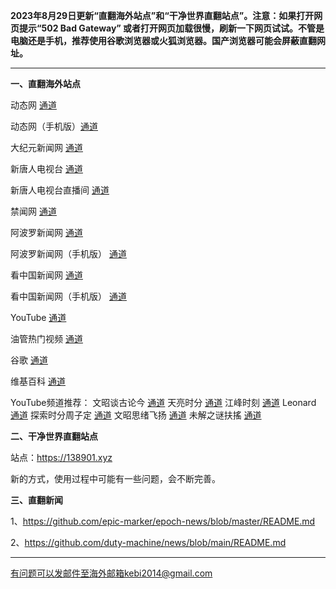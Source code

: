 **2023年8月29日更新“直翻海外站点”和“干净世界直翻站点”。注意：如果打开网页提示“502 Bad Gateway” 或者打开网页加载很慢，刷新一下网页试试。不管是电脑还是手机，推荐使用谷歌浏览器或火狐浏览器。国产浏览器可能会屏蔽直翻网址。**

***

**一、直翻海外站点**

动态网 [通道](https://free.dtku27.xyz/20) 

动态网（手机版）[通道](https://free.dtku27.xyz/21) 

大纪元新闻网 [通道](https://free.dtku27.xyz/21) 

新唐人电视台 [通道](https://free.dtku27.xyz/4) 

新唐人电视台直播间 [通道](https://free.dtku27.xyz/44) 

禁闻网 [通道](https://free.dtku27.xyz/3) 

阿波罗新闻网 [通道](https://free.dtku27.xyz/7) 

阿波罗新闻网（手机版） [通道](https://free.dtku27.xyz/53) 

看中国新闻网 [通道](https://free.dtku27.xyz/26) 

看中国新闻网（手机版） [通道](https://free.dtku27.xyz/54) 

YouTube [通道](https://free.dtku27.xyz/45) 

油管热门视频 [通道](https://free.dtku27.xyz/55) 

谷歌 [通道](https://free.dtku27.xyz/62) 

维基百科 [通道](https://free.dtku27.xyz/63) 

YouTube频道推荐： 文昭谈古论今 [通道](https://free.dtku27.xyz/46)  天亮时分 [通道](https://free.dtku27.xyz/47)  江峰时刻 [通道](https://free.dtku27.xyz/48)  Leonard [通道](https://free.dtku27.xyz/49)  探索时分周子定 [通道](https://free.dtku27.xyz/50) 文昭思绪飞扬 [通道](https://free.dtku27.xyz/51) 未解之谜扶搖 [通道](https://free.dtku27.xyz/52) 

**二、干净世界直翻站点**

站点：https://138901.xyz

新的方式，使用过程中可能有一些问题，会不断完善。

**三、直翻新闻**

1、https://github.com/epic-marker/epoch-news/blob/master/README.md

2、https://github.com/duty-machine/news/blob/main/README.md

***


有问题可以发邮件至海外邮箱kebi2014@gmail.com